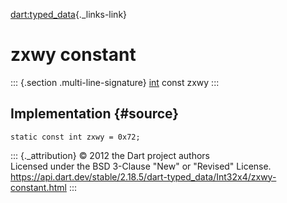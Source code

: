 [dart:typed\_data](../../dart-typed_data/dart-typed_data-library){._links-link}

zxwy constant
=============

::: {.section .multi-line-signature}
[int](../../dart-core/int-class) const zxwy
:::

Implementation {#source}
--------------

``` {.language-dart data-language="dart"}
static const int zxwy = 0x72;
```

::: {._attribution}
© 2012 the Dart project authors\
Licensed under the BSD 3-Clause \"New\" or \"Revised\" License.\
<https://api.dart.dev/stable/2.18.5/dart-typed_data/Int32x4/zxwy-constant.html>
:::

